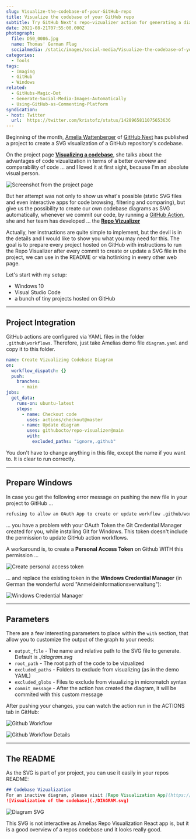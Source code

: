 ```yaml
---
slug: Visualize-the-codebase-of-your-GitHub-repo
title: Visualize the codebase of your GitHub repo
subtitle: Try GitHub Next's repo-vizualizer action for generating a diagram of your codebase
date: 2021-08-21T07:55:00.000Z
photograph:
  file: D50_0086.jpg
  name: Thomas' German Flag
  socialmedia: /static/images/social-media/Visualize-the-codebase-of-your-GitHub-repo.png
categories:
  - Tools
tags:
  - Imaging
  - GitHub
  - Windows
related:
  - GitHubs-Magic-Dot
  - Generate-Social-Media-Images-Automatically
  - Using-GitHub-as-Commenting-Platform
syndication: 
- host: Twitter
  url:  https://twitter.com/kristofz/status/1428965811075653636
---
```


Beginning of the month, [Amelia Wattenberger](https://twitter.com/Wattenberger) of [GitHub Next](https://next.github.com/) has published a project to create a SVG visualization of a GitHub repository's codebase.

On the project page **[Visualizing a codebase](https://next.github.com/projects/repo-visualization)**, she talks about the advantages of code vizualization in terms of a better overview and comparability of code ...  and I loved it at first sight, because I'm an absolute visual person.

![Screenshot from the project page](screenshot-repo-visualization.png)

But her attempt was not only to show us what's possible (static SVG files and even interactive apps for code browsing, filtering and comparing), but give us the possibility to create our own codebase diagrams as SVG automatically, whenever we commit our code, by running a [GitHub Action](https://docs.github.com/en/actions), she and her team has developed ... the [**Repo Vizualizer**](https://github.com/githubocto/repo-visualizer)

<!-- more -->

Actually, her instructions are quite simple to implement, but the devil is in the details and I would like to show you what you may need for this. The goal is to prepare every project hosted on GitHub with instructions to run the Repo Visualizer after every commit to create or update a SVG file in the project, we can use in the README or via hotlinking in every other web page.

Let's start with my setup:

* Windows 10
* Visual Studio Code
* a bunch of tiny projects hosted on GitHub

---

## Project Integration

GitHub actions are configured via YAML files in the folder ``.github\workflows``. Therefore, just take Amelias demo file ``diagram.yaml`` and copy it to this folder.

```yaml .github\workflows\diagram.yml
name: Create Vizualizing Codebase Diagram
on:
  workflow_dispatch: {}
  push:
    branches:
      - main
jobs:
  get_data:
    runs-on: ubuntu-latest
    steps:
      - name: Checkout code
        uses: actions/checkout@master
      - name: Update diagram
        uses: githubocto/repo-visualizer@main
        with:
          excluded_paths: "ignore,.github"
```

You don't have to change anything in this file, except the name if you want to. It is clear to run correctly.

---

## Prepare Windows

In case you get the following error message on pushing the new file in your project to GitHub ...

```txt
refusing to allow an OAuth App to create or update workflow .github/workflows/diagram.yml without workflow scope
```

... you have a problem with your OAuth Token the Git Credential Manager created for you, while installing Git for Windows. This token doesn't include the permission to update GitHub action workflows.

A workaround is, to create a **Personal Access Token** on Github WITH this permission ...

![Create personal access token](Visualize-the-codebase-of-your-GitHub-repo/create-personal-access-token.png)

... and replace the existing token in the **Windows Credential Manager** (in German the wonderful word "Anmeldeinformationsverwaltung"):

![Windows Credential Manager](Visualize-the-codebase-of-your-GitHub-repo/windows-credential-manager.png)

---

## Parameters

There are a few interesting parameters to place within the ``with`` section, that allow you to customize the output of the graph to your needs:

* ``output_file`` - The name and relative path to the SVG file to generate. Default is *./diagram.svg*
* ``root_path`` - The root path of the code to be vizualized
* ``excluded_paths`` - Folders to exclude from visualizing (as in the demo YAML)
* ``excluded_globs`` - Files to exclude from visualizing in micromatch syntax
* ``commit_message`` - After the action has created the diagram, it will be commited with this custom message

After pushing your changes, you can watch the action run in the ACTIONS tab in GitHub:

![Github Workflow](Visualize-the-codebase-of-your-GitHub-repo/github-workflow.png)

![Github Workflow Details](Visualize-the-codebase-of-your-GitHub-repo/github-workflow-details.png)

---

## The README

As the SVG is part of yor project, you can use it easily in your repos README:

```md README.md
## Codebase Vizualization
For an inactive diagram, please visit [Repo Visualization App](https://octo-repo-visualization.vercel.app/?repo=kristofzerbe%2Fhexo-generator-anything)...
![Visualization of the codebase](./DIAGRAM.svg)
```

![Diagram SVG](Visualize-the-codebase-of-your-GitHub-repo/diagram-svg.png)

This SVG is not interactive as Amelias Repo Visualization React app is, but it is a good overview of a repos codebase und it looks really good.
